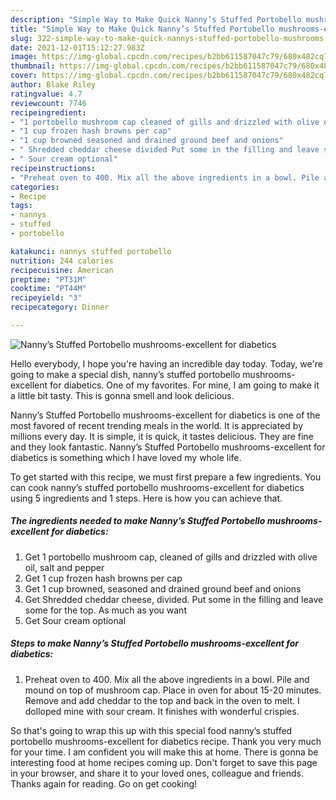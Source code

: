 ```yaml
---
description: "Simple Way to Make Quick Nanny’s Stuffed Portobello mushrooms-excellent for diabetics"
title: "Simple Way to Make Quick Nanny’s Stuffed Portobello mushrooms-excellent for diabetics"
slug: 322-simple-way-to-make-quick-nannys-stuffed-portobello-mushrooms-excellent-for-diabetics
date: 2021-12-01T15:12:27.983Z
image: https://img-global.cpcdn.com/recipes/b2bb611587047c79/680x482cq70/nannys-stuffed-portobello-mushrooms-excellent-for-diabetics-recipe-main-photo.jpg
thumbnail: https://img-global.cpcdn.com/recipes/b2bb611587047c79/680x482cq70/nannys-stuffed-portobello-mushrooms-excellent-for-diabetics-recipe-main-photo.jpg
cover: https://img-global.cpcdn.com/recipes/b2bb611587047c79/680x482cq70/nannys-stuffed-portobello-mushrooms-excellent-for-diabetics-recipe-main-photo.jpg
author: Blake Riley
ratingvalue: 4.7
reviewcount: 7746
recipeingredient:
- "1 portobello mushroom cap cleaned of gills and drizzled with olive oil salt and pepper"
- "1 cup frozen hash browns per cap"
- "1 cup browned seasoned and drained ground beef and onions"
- " Shredded cheddar cheese divided Put some in the filling and leave some for the top As much as you want"
- " Sour cream optional"
recipeinstructions:
- "Preheat oven to 400. Mix all the above ingredients in a bowl. Pile and mound on top of mushroom cap. Place in oven for about 15-20 minutes. Remove and add cheddar to the top and back in the oven to melt. I dolloped mine with sour cream. It finishes with wonderful crispies."
categories:
- Recipe
tags:
- nannys
- stuffed
- portobello

katakunci: nannys stuffed portobello 
nutrition: 244 calories
recipecuisine: American
preptime: "PT31M"
cooktime: "PT44M"
recipeyield: "3"
recipecategory: Dinner

---
```



![Nanny’s Stuffed Portobello mushrooms-excellent for diabetics](https://img-global.cpcdn.com/recipes/b2bb611587047c79/680x482cq70/nannys-stuffed-portobello-mushrooms-excellent-for-diabetics-recipe-main-photo.jpg)

Hello everybody, I hope you're having an incredible day today. Today, we're going to make a special dish, nanny’s stuffed portobello mushrooms-excellent for diabetics. One of my favorites. For mine, I am going to make it a little bit tasty. This is gonna smell and look delicious.

Nanny’s Stuffed Portobello mushrooms-excellent for diabetics is one of the most favored of recent trending meals in the world. It is appreciated by millions every day. It is simple, it is quick, it tastes delicious. They are fine and they look fantastic. Nanny’s Stuffed Portobello mushrooms-excellent for diabetics is something which I have loved my whole life.




To get started with this recipe, we must first prepare a few ingredients. You can cook nanny’s stuffed portobello mushrooms-excellent for diabetics using 5 ingredients and 1 steps. Here is how you can achieve that.

<!--inarticleads1-->

##### The ingredients needed to make Nanny’s Stuffed Portobello mushrooms-excellent for diabetics:

1. Get 1 portobello mushroom cap, cleaned of gills and drizzled with olive oil, salt and pepper
1. Get 1 cup frozen hash browns per cap
1. Get 1 cup browned, seasoned and drained ground beef and onions
1. Get  Shredded cheddar cheese, divided. Put some in the filling and leave some for the top. As much as you want
1. Get  Sour cream optional




<!--inarticleads2-->

##### Steps to make Nanny’s Stuffed Portobello mushrooms-excellent for diabetics:

1. Preheat oven to 400. Mix all the above ingredients in a bowl. Pile and mound on top of mushroom cap. Place in oven for about 15-20 minutes. Remove and add cheddar to the top and back in the oven to melt. I dolloped mine with sour cream. It finishes with wonderful crispies.




So that's going to wrap this up with this special food nanny’s stuffed portobello mushrooms-excellent for diabetics recipe. Thank you very much for your time. I am confident you will make this at home. There is gonna be interesting food at home recipes coming up. Don't forget to save this page in your browser, and share it to your loved ones, colleague and friends. Thanks again for reading. Go on get cooking!
